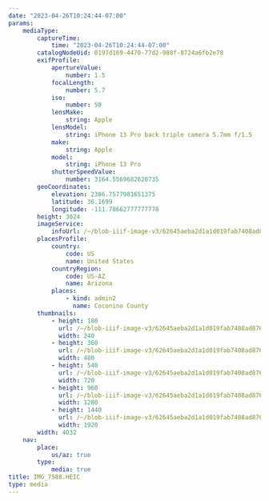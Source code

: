 ```yaml
---
date: "2023-04-26T10:24:44-07:00"
params:
    mediaType:
        captureTime:
            time: "2023-04-26T10:24:44-07:00"
        catalogNodeUid: 0197d169-4470-77d2-980f-8724a6fb2e78
        exifProfile:
            apertureValue:
                number: 1.5
            focalLength:
                number: 5.7
            iso:
                number: 50
            lensMake:
                string: Apple
            lensModel:
                string: iPhone 13 Pro back triple camera 5.7mm f/1.5
            make:
                string: Apple
            model:
                string: iPhone 13 Pro
            shutterSpeedValue:
                number: 3164.5569682620735
        geoCoordinates:
            elevation: 2306.7577981651375
            latitude: 36.1699
            longitude: -111.78662777777778
        height: 3024
        imageService:
            infoUrl: /~/blob-iiif-image-v3/62645aeba2d1a1d019fab7408ad876fcebab0923bcd48654f8ff9824387883e8/info.json
        placesProfile:
            country:
                code: US
                name: United States
            countryRegion:
                code: US-AZ
                name: Arizona
            places:
                - kind: admin2
                  name: Coconino County
        thumbnails:
            - height: 180
              url: /~/blob-iiif-image-v3/62645aeba2d1a1d019fab7408ad876fcebab0923bcd48654f8ff9824387883e8/full/240%2C180/0/default.jpg
              width: 240
            - height: 360
              url: /~/blob-iiif-image-v3/62645aeba2d1a1d019fab7408ad876fcebab0923bcd48654f8ff9824387883e8/full/480%2C360/0/default.jpg
              width: 480
            - height: 540
              url: /~/blob-iiif-image-v3/62645aeba2d1a1d019fab7408ad876fcebab0923bcd48654f8ff9824387883e8/full/720%2C540/0/default.jpg
              width: 720
            - height: 960
              url: /~/blob-iiif-image-v3/62645aeba2d1a1d019fab7408ad876fcebab0923bcd48654f8ff9824387883e8/full/1280%2C960/0/default.jpg
              width: 1280
            - height: 1440
              url: /~/blob-iiif-image-v3/62645aeba2d1a1d019fab7408ad876fcebab0923bcd48654f8ff9824387883e8/full/1920%2C1440/0/default.jpg
              width: 1920
        width: 4032
    nav:
        place:
            us/az: true
        type:
            media: true
title: IMG_7588.HEIC
type: media
---
```


